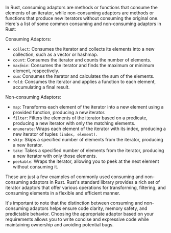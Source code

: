 In Rust, consuming adaptors are methods or functions that consume the elements of an iterator, while non-consuming adaptors are methods or functions that produce new iterators without consuming the original one. Here's a list of some common consuming and non-consuming adaptors in Rust:

Consuming Adaptors:
- `collect`: Consumes the iterator and collects its elements into a new collection, such as a vector or hashmap.
- `count`: Consumes the iterator and counts the number of elements.
- `max`/`min`: Consumes the iterator and finds the maximum or minimum element, respectively.
- `sum`: Consumes the iterator and calculates the sum of the elements.
- `fold`: Consumes the iterator and applies a function to each element, accumulating a final result.

Non-consuming Adaptors:
- `map`: Transforms each element of the iterator into a new element using a provided function, producing a new iterator.
- `filter`: Filters the elements of the iterator based on a predicate, producing a new iterator with only the matching elements.
- `enumerate`: Wraps each element of the iterator with its index, producing a new iterator of tuples `(index, element)`.
- `skip`: Skips a specified number of elements from the iterator, producing a new iterator.
- `take`: Takes a specified number of elements from the iterator, producing a new iterator with only those elements.
- `peekable`: Wraps the iterator, allowing you to peek at the next element without consuming it.

These are just a few examples of commonly used consuming and non-consuming adaptors in Rust. Rust's standard library provides a rich set of iterator adaptors that offer various operations for transforming, filtering, and consuming elements in a flexible and efficient manner.

It's important to note that the distinction between consuming and non-consuming adaptors helps ensure code clarity, memory safety, and predictable behavior. Choosing the appropriate adaptor based on your requirements allows you to write concise and expressive code while maintaining ownership and avoiding potential bugs.